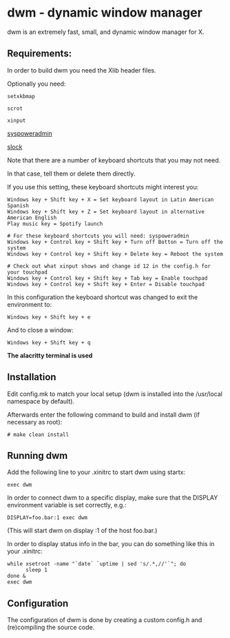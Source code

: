 **dwm - dynamic window manager**
============================
dwm is an extremely fast, small, and dynamic window manager for X.


**Requirements:**
------------
In order to build dwm you need the Xlib header files.

Optionally you need:

```setxkbmap```

```scrot```

```xinput```

[syspoweradmin](https://github.com/brookiestein/syspoweradmin/)

[slock](https://github.com/brookiestein/slock/)

Note that there are a number of keyboard shortcuts that you may not need.

In that case, tell them or delete them directly.

If you use this setting, these keyboard shortcuts might interest you:
```
Windows key + Shift key + X = Set keyboard layout in Latin American Spanish
Windows key + Shift key + Z = Set keyboard layout in alternative American English
Play music key = Spotify launch

# For these keyboard shortcuts you will need: syspoweradmin
Windows key + Control key + Shift key + Turn off Botton = Turn off the system
Windows key + Control key + Shift key + Delete key = Reboot the system

# Check out what xinput shows and change id 12 in the config.h for your touchpad
Windows key + Control key + Shift key + Tab key = Enable touchpad
Windows key + Control key + Shift key + Enter = Disable touchpad
```
In this configuration the keyboard shortcut was changed to exit the environment to:
```
Windows key + Shift key + e
```
And to close a window:
```
Windows key + Shift key + q
```
**The alacritty terminal is used**

**Installation**
------------
Edit config.mk to match your local setup (dwm is installed into
the /usr/local namespace by default).

Afterwards enter the following command to build and install dwm (if
necessary as root):
```
# make clean install
```

**Running dwm**
-----------
Add the following line to your .xinitrc to start dwm using startx:
```
exec dwm
```
In order to connect dwm to a specific display, make sure that
the DISPLAY environment variable is set correctly, e.g.:
```
DISPLAY=foo.bar:1 exec dwm
```
(This will start dwm on display :1 of the host foo.bar.)

In order to display status info in the bar, you can do something
like this in your .xinitrc:
```
while xsetroot -name "`date` `uptime | sed 's/.*,//'`"; do
      sleep 1
done &
exec dwm
```

**Configuration**
-------------
The configuration of dwm is done by creating a custom config.h
and (re)compiling the source code.
